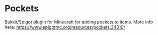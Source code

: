# Pockets
Bukkit/Spigot plugin for Minecraft for adding pockets to items.
More info here: https://www.spigotmc.org/resources/pockets.34310/
